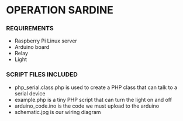 OPERATION SARDINE
=================

### REQUIREMENTS

- Raspberry Pi Linux server
- Arduino board
- Relay
- Light

### SCRIPT FILES INCLUDED

- php_serial.class.php is used to create a PHP class that can talk to a serial device
- example.php is a tiny PHP script that can turn the light on and off
- arduino_code.ino is the code we must upload to the arduino
- schematic.jpg is our wiring diagram
